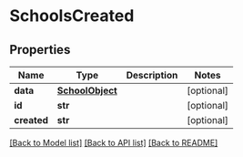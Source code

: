 # SchoolsCreated

## Properties
Name | Type | Description | Notes
------------ | ------------- | ------------- | -------------
**data** | [**SchoolObject**](SchoolObject.md) |  | [optional] 
**id** | **str** |  | [optional] 
**created** | **str** |  | [optional] 

[[Back to Model list]](../README.md#documentation-for-models) [[Back to API list]](../README.md#documentation-for-api-endpoints) [[Back to README]](../README.md)



